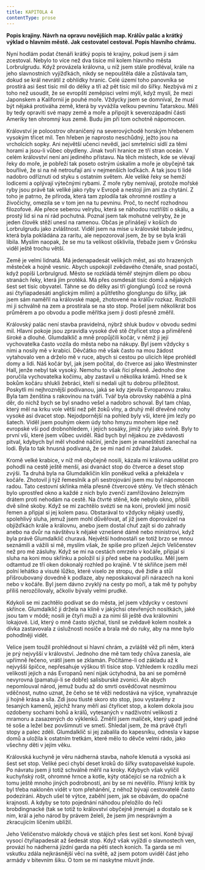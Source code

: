 ```yaml
---
title: KAPITOLA 4
contentType: prose
---
```


<section>

**Popis krajiny. Návrh na opravu novějších map. Králův palác a krátký výklad o hlavním městě. Jak cestovatel cestoval. Popis hlavního chrámu.**

Nyní hodlám podat čtenáři krátký popis té krajiny, pokud jsem ji sám zcestoval. Nebylo to více než dva tisíce mil kolem hlavního města Lorbrulgrudu. Když provázela královna, u níž jsem stále prodléval, krále na jeho slavnostních vyjížďkách, nikdy se nepouštěla dále a zůstávala tam, dokud se král nevrátil z obhlídky hranic. Celé území toho panovníka se prostírá asi šest tisíc mil do délky a tři až pět tisíc mil do šířky. Nezbývá mi z toho než usoudit, že se evropští zeměpisci velmi mýlí, když myslí, že mezi Japonskem a Kalifornií je pouhé moře. Vždycky jsem se domníval, že musí být nějaká protiváha země, která by vyvážila velkou pevninu Tatarskou. Měli by tedy opraviti své mapy země a moře a připojit k severozápadní části Ameriky ten ohromný kus země. Budu jim při tom ochotně nápomocen.

Království je poloostrov ohraničený na severovýchodě horským hřebenem vysokým třicet mil. Ten hřeben je naprosto neschůdný, ježto jsou na vrcholcích sopky. Ani největší učenci nevědí, jací smrtelníci sídlí za těmi horami a jsou-li vůbec obydleny. Jinak tvoří hranice ze tří stran oceán. V celém království není ani jediného přístavu. Na těch místech, kde se vlévají řeky do moře, je pobřeží tak poseto ostrým úskalím a moře je obyčejně tak bouřlivé, že si na ně netroufají ani v nejmenších loďkách. A tak jsou ti lidé nadobro odříznuti od styku s ostatním světem. Ale veliké řeky se hemží lodicemi a oplývají výtečnými rybami. Z moře ryby nemívají, protože mořské ryby jsou právě tak veliké jako ryby v Evropě a nestojí jim ani za chytání. Z toho je patrno, že příroda, která tam zplodila tak ohromné rostliny a živočichy, omezila se v tom jen na tu pevninu. Proč, to nechť rozhodnou filozofové. Ale přece seberou velrybu, která se náhodou roztříští o skálu, a prostý lid si na ní rád pochutná. Poznal jsem tak mohutné velryby, že je jeden člověk stěží unesl na ramenou. Občas je přinášejí v koších do Lorbrulgrudu jako zvláštnost. Viděl jsem na míse u královské tabule jednu, která byla pokládána za raritu, ale nepozoroval jsem, že by se byla králi líbila. Myslím naopak, že se mu ta velikost ošklivila, třebaže jsem v Grónsku viděl ještě trochu větší.

Země je velmi lidnatá. Má jedenapadesát velikých měst, asi sto hrazených městeček a hojně vesnic. Abych uspokojil zvědavého čtenáře, snad postačí, když popíši Lorbrulgrud. Město se rozkládá téměř stejným dílem po obou stranách řeky, která jím protéká. Má přes osmdesát tisíc domů a nějakých šest set tisíc obyvatel. Táhne se do délky asi tří glonglungů (což se rovná asi čtyřiapadesáti anglickým mílím) a půltřetího glonglungu do šířky, jak jsem sám naměřil na královské mapě, zhotovené na králův rozkaz. Rozložili mi ji schválně na zem a prostírala se na sto stop. Prošel jsem několikrát bos průměrem a po obvodu a podle měřítka jsem ji dosti přesně změřil.

Královský palác není stavba pravidelná, nýbrž shluk budov v obvodu sedmi mil. Hlavní pokoje jsou zpravidla vysoké dvě stě čtyřicet stop a přiměřeně široké a dlouhé. Glumdalklič a mně propůjčili kočár, v němž ji její vychovatelka často vozila do města nebo na nákupy. Byl jsem vždycky s nimi a nosily mě v krabici. Děvčátko mě však často na mou žádost vytahovalo ven a drželo mě v ruce, abych si cestou po ulicích lépe prohlédl domy a lidi. Náš kočár byl, jak jsem počítal, do čtverce asi jako Westminster Hall, jenže nebyl tak vysoký. Nemohu to však říci přesně. Jednoho dne poručila vychovatelka kočímu, aby zastavil u několika krámů. Hned se k bokům kočáru shlukli žebráci, kteří si nedali ujít tu dobrou příležitost. Poskytli mi nejhroznější podívanou, jaká se kdy zjevila Evropanovu zraku. Byla tam ženština s rakovinou na tváři. Tvář byla obrovsky naběhlá a plná děr, do nichž bych se byl snadno vešel a nadobro schoval. Byl tam chlap, který měl na krku vole větší než pět žoků vlny, a druhý měl dřevěné nohy vysoké asi dvacet stop. Nejodpornější na pohled byly vši, které jim lezly po šatech. Viděl jsem pouhým okem údy toho hmyzu mnohem lépe než evropské vši pod drobnohledem, i jejich sosáky, jimiž ryly jako svině. Byly to první vši, které jsem vůbec uviděl. Rád bych byl nějakou ze zvědavosti pitval, kdybych byl měl vhodné náčiní, jenže jsem je naneštěstí zanechal na lodi. Byla to tak hnusná podívaná, že se mi nad ní zdvihal žaludek.

Kromě velké krabice, v níž mě obyčejně nosili, kázala mi královna udělat pro pohodlí na cestě ještě menší, asi dvanáct stop do čtverce a deset stop zvýši. Ta druhá byla na Glumdalkličin klín poněkud velká a překážela v kočáře. Zhotovil ji týž řemeslník a při sestrojování jsem mu byl nápomocen radou. Tato cestovní skřínka měla přesně čtvercové stěny. Ve třech stěnách bylo uprostřed okno a každé z nich bylo zvenčí zamřížováno železným drátem proti nehodám na cestě. Na čtvrté stěně, kde nebylo okno, přibili dvě silné skoby. Když se mi zachtělo svézti se na koni, provlekl jimi nosič řemen a připjal si jej kolem pasu. Obstarával to vždycky nějaký usedlý, spolehlivý sluha, jemuž jsem mohl důvěřovat, ať již jsem doprovázel na objížďkách krále a královnu, anebo jsem dostal chuť zajít si do zahrady anebo na dvůr na návštěvu k nějaké vznešené dámě nebo ministrovi, když byla právě Glumdalklič churavá. Největší hodnostáři se totiž brzo se mnou seznámili a vážili si mě, myslím však, že spíše pro přízeň Jejich Veličenstev než pro mé zásluhy. Když se mi na cestách omrzelo v kočáře, připjal si sluha na koni mou skřínku a položil si ji před sebe na podušku. Měl jsem odtamtud ze tří oken dokonalý rozhled po krajině. V té skříňce jsem měl polní lehátko a visuté lůžko, které viselo ze stropu, dvě židle a stůl přišroubovaný dovedně k podlaze, aby neposkakoval při nárazech na koni nebo v kočáře. Byl jsem dávno zvyklý na cesty po moři, a tak mě ty pohyby příliš nerozčilovaly, ačkoliv bývaly velmi prudké.

Kdykoli se mi zachtělo podívat se do města, jel jsem vždycky v cestovní skřínce. Glumdalklič ji držela na klíně v jakýchsi otevřených nosítkách, jaké jsou tam v módě; nosili je čtyři muži a za nimi šli ještě dva královnini lokajové. Lid, který o mně často slýchal, tísnil se zvědavě kolem nosítek a dívka zastavovala z úslužnosti nosiče a brala mě do ruky, aby na mne bylo pohodlněji vidět.

Velice jsem toužil prohlédnout si hlavní chrám, a zvláště věž při něm, která je prý nejvyšší v království. Jednoho dne mě tam tedy chůva zanesla, ale upřímně řečeno, vrátil jsem se zklamán. Počítáme-li od základu až k nejvyšší špičce, nepřesahuje výškou tři tisíce stop. Vzhledem k rozdílu mezi velikostí jejich a nás Evropanů není nijak úctyhodná, ba ani se poměrně nevyrovná (pamatuji-li se dobře) salisburské zvonici. Ale abych nepomlouval národ, jemuž budu až do smrti osvědčovat nesmírnou vděčnost, nutno uznat, že čeho se té věži nedostává na výšce, vynahrazuje jí hojně krása a síla. Zdi jsou tlusté skoro sto stop, jsou vystavěny z tesaných kamenů, jejichž hrany měří asi čtyřicet stop, a kolem dokola jsou ozdobeny sochami bohů a králů, vytesaných v nadživotní velikosti z mramoru a zasazených do výklenků. Změřil jsem malíček, který upadl jedné té soše a ležel bez povšimnutí ve smetí. Shledal jsem, že má právě čtyři stopy a palec zdéli. Glumdalklič si jej zabalila do kapesníku, odnesla v kapse domů a uložila k ostatním tretkám, které mělo to děvče velmi rádo, jako všechny děti v jejím věku.

Královská kuchyně je věru nádherná stavba, nahoře klenutá a vysoká asi šest set stop. Veliké peci chybí deset kroků do šířky svatopavelské kupole. Po návratu jsem ji totiž schválně měřil na kroky. Kdybych však vylíčil kuchyňský rošt, ohromné hrnce a kotle, kýty otáčející se na rožních a k tomu ještě mnoho jiných podrobností, ani by se mi nevěřilo. Přísný kritik by byl třeba nakloněn vidět v tom přehánění, z něhož bývají cestovatelé často podezíráni. Abych ušel té výtce, zaběhl jsem, jak se obávám, do opačné krajnosti. A kdyby se toto pojednání náhodou přeložilo do řeči brobdingnacké (tak se totiž to království obyčejně jmenuje) a dostalo se k nim, král a jeho národ by právem želeli, že jsem jim nesprávným a zkracujícím líčením ublížil.

Jeho Veličenstvo málokdy chová ve stájích přes šest set koní. Koně bývají vysocí čtyřiapadesát až šedesát stop. Když však vyjíždí o slavnostech ven, provází ho nádherná jízdní garda na pěti stech koních. Ta garda se mi vskutku zdála nejkrásnější věcí na světě, až jsem potom uviděl část jeho armády v bitevním šiku. O tom se mi naskytne mluvit jinde.

</section>

[^1]: Dutá míra (něco přes litr) užívaná v některých zemích. _Pozn. red._

[^2]: Lep organického původu, klih (zastarale). _Pozn. red._

[^3]: Epaminondas (418–362 př. n. l.), thébský státník a generál, který přetvořil Théby v jeden z nejvýznamnějších městských států v antickém Řecku. _Pozn. red._

[^4]: Otrok. _Pozn. red._

[^5]: Barevné dřevo kreveně obecné z čeledi bobovitých, stromu rozšířeného ve Střední Americe a jižní Africe. Dřevo je z vnějšku modročerné, uvnitř červenohnědé. _Pozn. red._

[^6]: Bělouš s okrouhlými tmavými barvami. _Pozn. red._

[^7]: Agitování, přesvědčování někoho za odměnu. _Pozn. red._

[^8]: Kůň, v jehož srsti převládá bílá barva. _Pozn. red._

[^9]: Bezdůvodné nařčení, pomluva. _Pozn. red._
